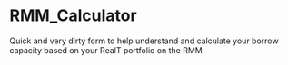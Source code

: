 # RMM_Calculator

Quick and very dirty form to help understand and calculate your borrow capacity based on your RealT portfolio on the RMM
